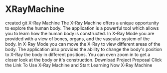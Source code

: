 # XRayMachine
created git
X-Ray Machine
The X-Ray Machine offers a unique opportunity to explore the human body. The application is a powerful tool which allows you to learn how the human body is constructed. In X-Ray Mode you are provided with a view of bones, organs, and the vascular system of the body. 
In X-Ray Mode you can move the X-Ray to view different areas of the body. The application also provides the ability to change the body's position to X-Ray the body in different positions. You can even zoom in to get a closer look at the body or it's construction. 
Download Project Proposal 
Click the Link To Use X-Ray Machine and Start Learning Now X-Ray Machine  
   

